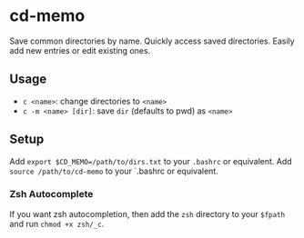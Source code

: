 # cd-memo

Save common directories by name.  Quickly access saved directories.  Easily add
new entries or edit existing ones.

## Usage

- `c <name>`: change directories to `<name>`
- `c -m <name> [dir]`: save `dir` (defaults to pwd) as `<name>`

## Setup

Add `export $CD_MEMO=/path/to/dirs.txt` to your `.bashrc` or equivalent.
Add `source /path/to/cd-memo` to your `.bashrc or equivalent.

### Zsh Autocomplete

If you want zsh autocompletion, then add the `zsh` directory to your `$fpath`
and run `chmod +x zsh/_c`.

